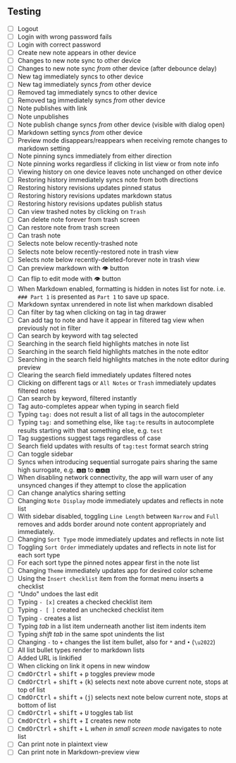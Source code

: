## Testing

- [ ] Logout
- [ ] Login with wrong password fails
- [ ] Login with correct password
- [ ] Create new note appears in other device
- [ ] Changes to new note sync to other device
- [ ] Changes to new note sync _from_ other device (after debounce delay)
- [ ] New tag immediately syncs to other device
- [ ] New tag immediately syncs _from_ other device
- [ ] Removed tag immediately syncs to other device
- [ ] Removed tag immediately syncs _from_ other device
- [ ] Note publishes with link
- [ ] Note unpublishes
- [ ] Note publish change syncs _from_ other device (visible with dialog open)
- [ ] Markdown setting syncs _from_ other device
- [ ] Preview mode disappears/reappears when receiving remote changes to markdown setting
- [ ] Note pinning syncs immediately from either direction
- [ ] Note pinning works regardless if clicking in list view or from note info
- [ ] Viewing history on one device leaves note unchanged on other device
- [ ] Restoring history immediately syncs note from both directions
- [ ] Restoring history revisions updates pinned status
- [ ] Restoring history revisions updates markdown status
- [ ] Restoring history revisions updates publish status
- [ ] Can view trashed notes by clicking on `Trash`
- [ ] Can delete note forever from trash screen
- [ ] Can restore note from trash screen
- [ ] Can trash note
- [ ] Selects note below recently-trashed note
- [ ] Selects note below recently-restored note in trash view
- [ ] Selects note below recently-deleted-forever note in trash view
- [ ] Can preview markdown with 👁 button
- [ ] Can flip to edit mode with 👁 button
- [ ] When Markdown enabled, formatting is hidden in notes list for note. i.e. `### Part 1` is presented as `Part 1` to save up space. 
- [ ] Markdown syntax unrendered in note list when markdown disabled
- [ ] Can filter by tag when clicking on tag in tag drawer
- [ ] Can add tag to note and have it appear in filtered tag view when previously not in filter
- [ ] Can search by keyword with tag selected
- [ ] Searching in the search field highlights matches in note list
- [ ] Searching in the search field highlights matches in the note editor
- [ ] Searching in the search field highlights matches in the note editor during preview
- [ ] Clearing the search field immediately updates filtered notes
- [ ] Clicking on different tags or `All Notes` or `Trash` immediately updates filtered notes
- [ ] Can search by keyword, filtered instantly
- [ ] Tag auto-completes appear when typing in search field
- [ ] Typing `tag:` does not result a list of all tags in the autocompleter
- [ ] Typing `tag:` and something else, like `tag:te` results in autocomplete results starting with that something else, e.g. `test`
- [ ] Tag suggestions suggest tags regardless of case
- [ ] Search field updates with results of `tag:test` format search string
- [ ] Can toggle sidebar
- [ ] Syncs when introducing sequential surrogate pairs sharing the same high surrogate, e.g. `🅰🅱` to `🅰🅰🅱`
- [ ] When disabling network connectivity, the app will warn user of any unsynced changes if they attempt to close the application
- [ ] Can change analytics sharing setting
- [ ] Changing `Note Display` mode immediately updates and reflects in note list
- [ ] With sidebar disabled, toggling `Line Length` between `Narrow` and `Full` removes and adds border around note content appropriately and immediately.
- [ ] Changing `Sort Type` mode immediately updates and reflects in note list
- [ ] Toggling `Sort Order` immediately updates and reflects in note list for each sort type
- [ ] For each sort type the pinned notes appear first in the note list
- [ ] Changing `Theme` immediately updates app for desired color scheme
- [ ] Using the `Insert checklist` item from the format menu inserts a checklist
- [ ] "Undo" undoes the last edit
- [ ] Typing `- [x]` creates a checked checklist item
- [ ] Typing `- [ ]` created an unchecked checklist item
- [ ] Typing `-` creates a list
- [ ] Typing _tab_ in a list item underneath another list item indents item
- [ ] Typing _shift tab_ in the same spot unindents the list
- [ ] Changing `-` to `+` changes the list item bullet, also for `*` and `•` (`\u2022`)
- [ ] All list bullet types render to markdown lists
- [ ] Added URL is linkified
- [ ] When clicking on link it opens in new window
- [ ] <kbd>CmdOrCtrl</kbd> + <kbd>shift</kbd> + <kbd>p</kbd> toggles preview mode
- [ ] <kbd>CmdOrCtrl</kbd> + <kbd>shift</kbd> + (<kbd>k</kbd>) selects next note above current note, stops at top of list
- [ ] <kbd>CmdOrCtrl</kbd> + <kbd>shift</kbd> + (<kbd>j</kbd>) selects next note below current note, stops at bottom of list
- [ ] <kbd>CmdOrCtrl</kbd> + <kbd>shift</kbd> + <kbd>U</kbd> toggles tab list
- [ ] <kbd>CmdOrCtrl</kbd> + <kbd>shift</kbd> + <kbd>I</kbd> creates new note
- [ ] <kbd>CmdOrCtrl</kbd> + <kbd>shift</kbd> + <kbd>L</kbd> _when in small screen mode_ navigates to note list
- [ ] Can print note in plaintext view
- [ ] Can print note in Markdown-preview view
